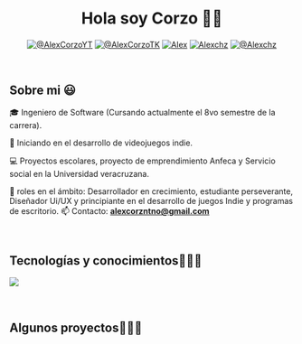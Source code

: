 <h1 align="center">Hola soy Corzo 🤖✨ </h1> 

<p align="center">
  <a href="https://youtube.com/@alejandrochavez9311?si=VAZYFIhZV0PJgyhY" target="blank"><img align="center" src="https://img.shields.io/badge/YouTube-FF0000?style=for-the-badge&logo=youtube&logoColor=white" alt="@AlexCorzoYT"  /></a>
<a href="https://www.tiktok.com/@alex_corzozent" target="blank"><img align="center" src="https://img.shields.io/badge/TikTok-000000?style=for-the-badge&logo=tiktok&logoColor=white" alt="@AlexCorzoTK" /></a>
<a href="https://linkedin.com/in/alejandro-corzo-zenteno-7b6467311" target="blank"><img align="center" src="https://img.shields.io/badge/LinkedIn-0077B5?style=for-the-badge&logo=linkedin&logoColor=white" alt="Alex"/></a>
<a href="https://www.facebook.com/share/2m1wHH7oPfYbPavW/?mibextid=qi2Omg" target="blank"><img align="center" src="https://img.shields.io/badge/Facebook-1877F2?style=for-the-badge&logo=facebook&logoColor=white" alt="Alexchz"  /></a>
<a href = "mailto:alexcorzntno@gmail.com" target="blank"><img align="center" src="https://img.shields.io/badge/Gmail-D14836?style=for-the-badge&logo=gmail&logoColor=white" alt="@Alexchz"  /></a>
  </p>
  
<br>
<h2>Sobre mi 😃</h2>
<!--Intro start-->

<p align="left">
🎓 Ingeniero de Software (Cursando actualmente el 8vo semestre de la carrera).

🎥 Iniciando en el desarrollo de videojuegos indie.

💻 Proyectos escolares, proyecto de emprendimiento Anfeca y Servicio social en la Universidad veracruzana.

📝 roles en el ámbito: Desarrollador en crecimiento, estudiante perseverante, Diseñador Ui/UX y principiante en el desarrollo de juegos Indie y programas de escritorio.
📫 Contacto: **alexcorzntno@gmail.com**
<!--Intro end-->
  </p>
<br>

<h2 >Tecnologías y conocimientos👨🏻‍💻</h2>
<!--tech stack icons-->
<p align="left">
  <a href="https://skillicons.dev">
    <img src="https://skillicons.dev/icons?i=java,dart,flutter,androidstudio,figma,gitlab,godot,cs,py,css,html,mysql,firebase,git,github,docker,materialui,postman,eclipse,vscode,bash,spring,selenium,xd,linux,azure,atom,&perline=12" />
  </a>
</p>
<br>
<!-------------------------->
<div id="proyectos">
<h2 >Algunos proyectos👨🏻‍💻</h2>


  
</tr>
</table>
  </div>
<br>
<br><br>
<br>
<br><br><br>
<br><br>

<!------------------------->
<div id="apoyo">

